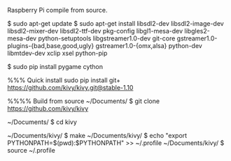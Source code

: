 Raspberry Pi compile from source.

$ sudo apt-get update
$ sudo apt-get install libsdl2-dev libsdl2-image-dev libsdl2-mixer-dev libsdl2-ttf-dev pkg-config libgl1-mesa-dev libgles2-mesa-dev python-setuptools libgstreamer1.0-dev git-core gstreamer1.0-plugins-{bad,base,good,ugly} gstreamer1.0-{omx,alsa} python-dev libmtdev-dev xclip xsel python-pip

$ sudo pip install pygame cython

%%%
Quick install
sudo pip install git+ https://github.com/kivy/kivy.git@stable-1.10


%%%%
Build from source
~/Documents/ $ git clone https://github.com/kivy/kivy

~/Documents/ $ cd kivy

~/Documents/kivy/ $ make
~/Documents/kivy/ $ echo "export PYTHONPATH=$(pwd):\$PYTHONPATH" >> ~/.profile
~/Documents/kivy/ $ source ~/.profile

